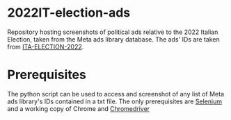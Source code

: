 # 2022IT-election-ads

Repository hosting screenshots of political ads relative to the 2022 Italian Election, taken from the Meta ads library database. The ads' IDs are taken from [ITA-ELECTION-2022](https://github.com/frapierri/ita-election-2022). 

# Prerequisites 

The python script can be used to access and screenshot of any list of Meta ads library's IDs contained in a txt file. The only prerequisites are [Selenium](https://pypi.org/project/selenium/) and a working copy of Chrome and [Chromedriver](https://chromedriver.chromium.org/)
